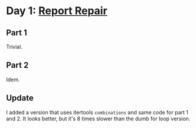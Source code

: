 # Day 1: [Report Repair](https://adventofcode.com/2020/day/1)

## Part 1

Trivial.

## Part 2

Idem.

## Update

I added a version that uses itertools `combinations` and same code for part 1 and 2. It looks better, but it's 8 times slower than the dumb for loop version.